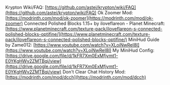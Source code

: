 Krypton Wiki/FAQ: [https://github.com/astei/krypton/wiki/FAQ](https://github.com/astei/krypton/wiki/FAQ)
Ok Zoomer Mod: [https://modrinth.com/mod/ok-zoomer](https://modrinth.com/mod/ok-zoomer)
Connected Polished Blocks 1.15+ by iloveflareon - Planet Minecraft: [https://www.planetminecraft.com/texture-pack/iloveflareon-s-connected-polished-blocks-optifine/](https://www.planetminecraft.com/texture-pack/iloveflareon-s-connected-polished-blocks-optifine/)
MiniHud Guide by Zame012: [https://www.youtube.com/watch?v=XLoiNwReI8I](https://www.youtube.com/watch?v=XLoiNwReI8I)
My MiniHud Config: [https://drive.google.com/file/d/1kFR7Xm0ExMfjvmt1-E0YKgHWv2ZMTBqi/view](https://drive.google.com/file/d/1kFR7Xm0ExMfjvmt1-E0YKgHWv2ZMTBqi/view)
Don't Clear Chat History Mod: [https://modrinth.com/mod/dcch](https://modrinth.com/mod/dcch)
